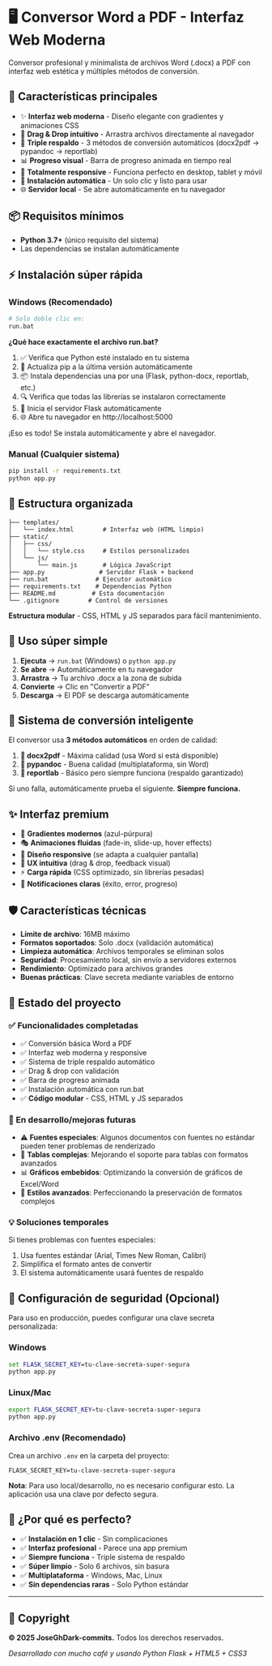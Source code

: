 # 🖥️ Conversor Word a PDF - Interfaz Web Moderna

Conversor profesional y minimalista de archivos Word (.docx) a PDF con interfaz web estética y múltiples métodos de conversión.

## 🚀 Características principales

- ✨ **Interfaz web moderna** - Diseño elegante con gradientes y animaciones CSS
- 🎯 **Drag & Drop intuitivo** - Arrastra archivos directamente al navegador
- 🔄 **Triple respaldo** - 3 métodos de conversión automáticos (docx2pdf → pypandoc → reportlab)
- 📊 **Progreso visual** - Barra de progreso animada en tiempo real
- 📱 **Totalmente responsive** - Funciona perfecto en desktop, tablet y móvil
- 🚀 **Instalación automática** - Un solo clic y listo para usar
- 🌐 **Servidor local** - Se abre automáticamente en tu navegador

## 📦 Requisitos mínimos

- **Python 3.7+** (único requisito del sistema)
- Las dependencias se instalan automáticamente

## ⚡ Instalación súper rápida

### Windows (Recomendado)

```bash
# Solo doble clic en:
run.bat
```

**¿Qué hace exactamente el archivo run.bat?**

1. ✅ Verifica que Python esté instalado en tu sistema
2. 🔧 Actualiza pip a la última versión automáticamente
3. 📦 Instala dependencias una por una (Flask, python-docx, reportlab, etc.)
4. 🔍 Verifica que todas las librerías se instalaron correctamente
5. 🚀 Inicia el servidor Flask automáticamente
6. 🌐 Abre tu navegador en http://localhost:5000

¡Eso es todo! Se instala automáticamente y abre el navegador.

### Manual (Cualquier sistema)

```bash
pip install -r requirements.txt
python app.py
```

## 📁 Estructura organizada

```
├── templates/
│   └── index.html        # Interfaz web (HTML limpio)
├── static/
│   ├── css/
│   │   └── style.css     # Estilos personalizados
│   └── js/
│       └── main.js       # Lógica JavaScript
├── app.py               # Servidor Flask + backend
├── run.bat             # Ejecutor automático
├── requirements.txt    # Dependencias Python
├── README.md          # Esta documentación
└── .gitignore        # Control de versiones
```

**Estructura modular** - CSS, HTML y JS separados para fácil mantenimiento.

## 🎯 Uso súper simple

1. **Ejecuta** → `run.bat` (Windows) o `python app.py`
2. **Se abre** → Automáticamente en tu navegador
3. **Arrastra** → Tu archivo .docx a la zona de subida
4. **Convierte** → Clic en "Convertir a PDF"
5. **Descarga** → El PDF se descarga automáticamente

## 🔧 Sistema de conversión inteligente

El conversor usa **3 métodos automáticos** en orden de calidad:

1. **🥇 docx2pdf** - Máxima calidad (usa Word si está disponible)
2. **🥈 pypandoc** - Buena calidad (multiplataforma, sin Word)
3. **🥉 reportlab** - Básico pero siempre funciona (respaldo garantizado)

Si uno falla, automáticamente prueba el siguiente. **Siempre funciona.**

## ✨ Interfaz premium

- 🎨 **Gradientes modernos** (azul-púrpura)
- 🎭 **Animaciones fluidas** (fade-in, slide-up, hover effects)
- 📱 **Diseño responsive** (se adapta a cualquier pantalla)
- 🎯 **UX intuitiva** (drag & drop, feedback visual)
- ⚡ **Carga rápida** (CSS optimizado, sin librerías pesadas)
- 🔔 **Notificaciones claras** (éxito, error, progreso)

## 🛡️ Características técnicas

- **Límite de archivo**: 16MB máximo
- **Formatos soportados**: Solo .docx (validación automática)
- **Limpieza automática**: Archivos temporales se eliminan solos
- **Seguridad**: Procesamiento local, sin envío a servidores externos
- **Rendimiento**: Optimizado para archivos grandes
- **Buenas prácticas**: Clave secreta mediante variables de entorno

## 🔧 Estado del proyecto

### ✅ Funcionalidades completadas

- ✅ Conversión básica Word a PDF
- ✅ Interfaz web moderna y responsive
- ✅ Sistema de triple respaldo automático
- ✅ Drag & drop con validación
- ✅ Barra de progreso animada
- ✅ Instalación automática con run.bat
- ✅ **Código modular** - CSS, HTML y JS separados

### 🚧 En desarrollo/mejoras futuras

- ⚠️ **Fuentes especiales**: Algunos documentos con fuentes no estándar pueden tener problemas de renderizado
- 🔄 **Tablas complejas**: Mejorando el soporte para tablas con formatos avanzados
- 📊 **Gráficos embebidos**: Optimizando la conversión de gráficos de Excel/Word
- 🎨 **Estilos avanzados**: Perfeccionando la preservación de formatos complejos

### 💡 Soluciones temporales

Si tienes problemas con fuentes especiales:

1. Usa fuentes estándar (Arial, Times New Roman, Calibri)
2. Simplifica el formato antes de convertir
3. El sistema automáticamente usará fuentes de respaldo

## 🔐 Configuración de seguridad (Opcional)

Para uso en producción, puedes configurar una clave secreta personalizada:

### Windows

```cmd
set FLASK_SECRET_KEY=tu-clave-secreta-super-segura
python app.py
```

### Linux/Mac

```bash
export FLASK_SECRET_KEY=tu-clave-secreta-super-segura
python app.py
```

### Archivo .env (Recomendado)

Crea un archivo `.env` en la carpeta del proyecto:

```
FLASK_SECRET_KEY=tu-clave-secreta-super-segura
```

**Nota**: Para uso local/desarrollo, no es necesario configurar esto. La aplicación usa una clave por defecto segura.

## 🎉 ¿Por qué es perfecto?

- ✅ **Instalación en 1 clic** - Sin complicaciones
- ✅ **Interfaz profesional** - Parece una app premium
- ✅ **Siempre funciona** - Triple sistema de respaldo
- ✅ **Súper limpio** - Solo 6 archivos, sin basura
- ✅ **Multiplataforma** - Windows, Mac, Linux
- ✅ **Sin dependencias raras** - Solo Python estándar

---

## 📄 Copyright

**© 2025 JoseGhDark-commits.** Todos los derechos reservados.

_Desarrollado con mucho café y usando Python Flask + HTML5 + CSS3_
